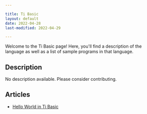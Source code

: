 ```yaml
---

title: Ti Basic
layout: default
date: 2022-04-28
last-modified: 2022-04-29

---
```


Welcome to the Ti Basic page! Here, you'll find a description of the language as well as a list of sample programs in that language.

## Description

No description available. Please consider contributing.

## Articles

- [Hello World in Ti Basic](https://sampleprograms.io/projects/hello-world/ti-basic)
